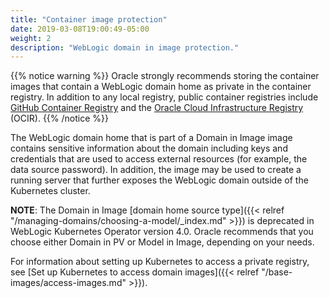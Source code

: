 ```yaml
---
title: "Container image protection"
date: 2019-03-08T19:00:49-05:00
weight: 2
description: "WebLogic domain in image protection."
---
```


{{% notice warning %}}
Oracle strongly recommends storing the container images that contain a
WebLogic domain home as private in the container registry.
In addition to any local registry, public container registries include
[GitHub Container Registry](https://ghcr.io/) and the
[Oracle Cloud Infrastructure Registry](https://cloud.oracle.com/containers/registry) (OCIR).
{{% /notice %}}

The WebLogic domain home that is part of a Domain in Image  image contains sensitive
information about the domain including keys and credentials that are used to
access external resources (for example, the data source password). In addition, the image
may be used to create a running server that further exposes the WebLogic domain
outside of the Kubernetes cluster.

**NOTE**: The Domain in Image [domain home source type]({{< relref "/managing-domains/choosing-a-model/_index.md" >}}) is deprecated in WebLogic Kubernetes Operator version 4.0. Oracle recommends that you choose either Domain in PV or Model in Image, depending on your needs.

For information about setting up Kubernetes to access a private registry, see
[Set up Kubernetes to access domain images]({{< relref "/base-images/access-images.md" >}}).
